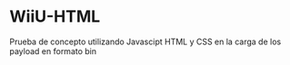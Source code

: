# WiiU-HTML
Prueba de concepto utilizando Javascipt HTML y CSS en la carga de los payload en formato bin
